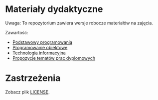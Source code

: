 # Materiały dydaktyczne

Uwaga: To repozytorium zawiera wersje robocze materiałów na zajęcia.

Zawartość:
  * [Podstawowy programowania](/podstawy-programowania)
  * [Programowanie obiektowe](/programowanie-obiektowe)
  * [Technologia informacyjna](/technologia-informacyjna)
  * [Propozycje tematów prac dyplomowych](/prace-dyplomowe)

# Zastrzeżenia

Zobacz plik [LICENSE](/LICENSE).

